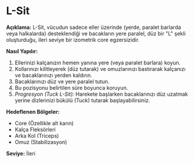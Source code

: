 # L-Sit

**Açıklama:**
L-Sit, vücudun sadece eller üzerinde (yerde, paralet barlarda veya halkalarda) desteklendiği ve bacakların yere paralel, düz bir "L" şekli oluşturduğu, ileri seviye bir izometrik core egzersizidir.

**Nasıl Yapılır:**
1.  Ellerinizi kalçanızın hemen yanına yere (veya paralet barlara) koyun.
2.  Kollarınızı kilitleyerek (düz tutarak) ve omuzlarınızı bastırarak kalçanızı ve bacaklarınızı yerden kaldırın.
3.  Bacaklarınızı düz ve yere paralel tutun.
4.  Bu pozisyonu belirtilen süre boyunca koruyun.
5.  *Progresyon (Tuck L-Sit):* Harekete başlarken bacaklarınızı düz uzatmak yerine dizlerinizi bükülü (Tuck) tutarak başlayabilirsiniz.

**Hedeflenen Bölgeler:**
* Core (Özellikle alt karın)
* Kalça Fleksörleri
* Arka Kol (Triceps)
* Omuz (Stabilizasyon)

**Seviye:** İleri